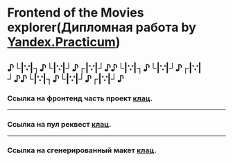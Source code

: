 # Frontend of the Movies explorer(Дипломная работа by [Yandex.Practicum](https://practicum.yandex.ru/ "Практикум"))

♪└|∵|┐♪└|∵|┘♪┌|∵|┘♪♪└|∵|┐♪└|∵|┘♪┌|∵|┘♪♪└|∵|┐♪└|∵|┘♪┌|∵|┘♪
----
### Ссылка на фронтенд часть проект [клац](https://movies.kolganov.nomorepartiesxyz.ru "Фронт").
----
### Ссылка на пул реквест [клац](https://github.com/MethodM4N/movies-explorer-frontend/pull/2 "Пул реквест").
----
### Ссылка на сгенерированный макет [клац](https://disk.yandex.ru/d/2L8N6GiaMf_ORg "Макет").